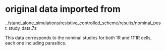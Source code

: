 # original data imported from
../stand_alone_simulations/resistive_controlled_scheme/results/nominal_post_study_data.7z

This data corresponds to the nominal studies for both 1R and 1T1R cells, 
each one including parasitics.

